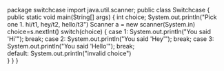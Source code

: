 package switchcase
import java.util.scanner;
public class Switchcase
{
  public static void main(String[] args)
  {
    int choice;
    System.out.println("Pick one 1. hi/t1, hey/t2, hello/t3")
    Scanner a = new scanner(System.in)
    choice=s.nextInt()
    switch(choice)
    {
     case 1: System.out.println("You said 'Hi'");
             break;
     case 2: System.out.println("You said 'Hey'");
             break;
     case 3: System.out.println("You said 'Hello'");
             break;       
     default: System.out.println("invalid choice")        
    }
  }
}
